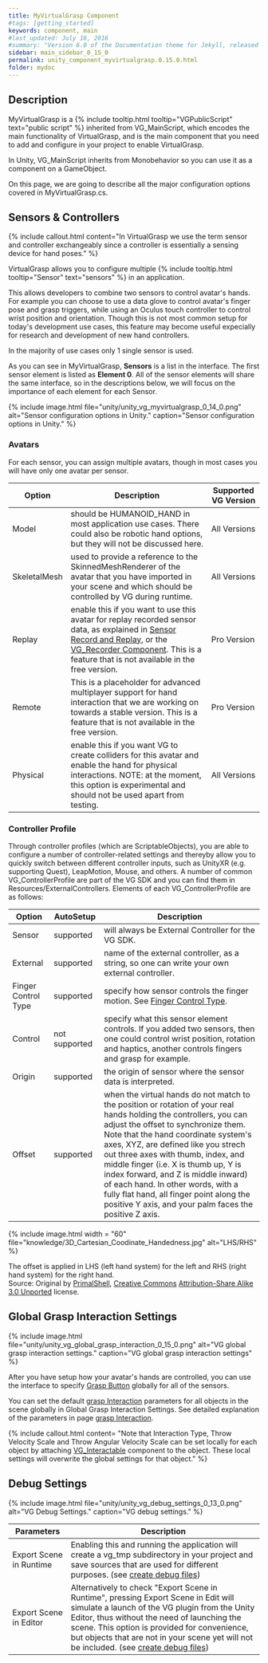 ```yaml
---
title: MyVirtualGrasp Component
#tags: [getting_started]
keywords: component, main
#last_updated: July 16, 2016
#summary: "Version 6.0 of the Documentation theme for Jekyll, released July 4, 2016, implements relative links so you can view the files offline or on any server without configuring urls and baseurls. Additionally, you can store pages in subdirectories. Templates for alerts and images are available."
sidebar: main_sidebar_0_15_0
permalink: unity_component_myvirtualgrasp.0.15.0.html
folder: mydoc
---
```


## Description

MyVirtualGrasp is a {% include tooltip.html tooltip="VGPublicScript" text="public script" %} inherited from VG_MainScript, which encodes the main functionality of VirtualGrasp, and is the main component that you need to add and configure in your project to enable VirtualGrasp.

In Unity, VG_MainScript inherits from Monobehavior so you can use it as a component on a GameObject.

On this page, we are going to describe all the major configuration options covered in MyVirtualGrasp.cs.

## Sensors & Controllers

{% include callout.html content="In VirtualGrasp we use the term sensor and controller exchangeably since a controller is essentially a sensing device for hand poses." %}

VirtualGrasp allows you to configure multiple {% include tooltip.html tooltip="Sensor" text="sensors" %} in an application. 

This allows developers to combine two sensors to control avatar's hands. For example you can choose to use a data glove to control avatar's finger pose and grasp triggers, while using an Oculus touch controller to control wrist position and orientation. Though this is not most common setup for today's development use cases, this feature may become useful expecially for research and development of new hand controllers. 

In the majority of use cases only 1 single sensor is used. 

As you can see in MyVirtualGrasp, **Sensors** is a list in the interface. The first sensor element is listed as **Element 0**. All of the sensor elements will share the same interface, so in the descriptions below, we will focus on the importance of each element for each Sensor.

{% include image.html file="unity/unity_vg_myvirtualgrasp_0_14_0.png" alt="Sensor configuration options in Unity." caption="Sensor configuration options in Unity." %}


<!--
{% include callout.html content="Pay attention to the Console in case there is anything you may need to take care of manually to complete the auto-setup process." %}

{% include important.html content="No matter if Sensors Size is 1 or 2, all the components under Control list should be checked by the combined sensors, and if 2 sensor elements are used, they should not both control same component. For example two sensors should not both control position of the hand." %}
-->

<!--
<div class="panel-group" id="accordion1">
    <div class="panel panel-default">
        <div class="panel-heading">
            <h4 class="panel-title">
                <a class="noCrossRef accordion-toggle" data-toggle="collapse" data-parent="#accordion1" href="#collapseOne1">Show Image</a>
            </h4>
        </div>
        <div id="collapseOne1" class="panel-collapse collapse noCrossRef">
            <div class="panel-body">
                <img src="/images/unity/unity_vg_myvirtualgrasp_0_10_1.png">
            </div>
        </div>
    </div>
</div>
-->

### Avatars

For each sensor, you can assign multiple avatars, though in most cases you will have only one avatar per sensor.

<!--{% include image.html file="unity/unity_vg_myvirtualgrasp_avatar.png" alt="Avatar configuration options in Unity." caption="Avatar configuration options in Unity." %}-->

| Option | Description | Supported VG Version|
|-------|--------|--------|
| Model | should be HUMANOID_HAND in most application use cases. There could also be robotic hand options, but they will not be discussed here. | All Versions|
| SkeletalMesh| used to provide a reference to the SkinnedMeshRenderer of the avatar that you have imported in your scene and which should be controlled by VG during runtime. | All Versions |
| Replay | enable this if you want to use this avatar for replay recorded sensor data, as explained in [Sensor Record and Replay](sensor_record_replay.0.15.0.html), or the [VG_Recorder Component](unity_component_vgrecorder.0.15.0.html). This is a feature that is not available in the free version. | Pro Version|
| Remote | This is a placeholder for advanced multiplayer support for hand interaction that we are working on towards a stable version.  This is a feature that is not available in the free version. | Pro Version |
| Physical | enable this if you want VG to create colliders for this avatar and enable the hand for physical interactions. NOTE: at the moment, this option is experimental and should not be used apart from testing.| All Versions |


<!--enable this if you want to use this avatar to reflect networked data (i.e. listening to another client over network in a multiplayer scenario), as explained in [Multiplayer Interaction](multiplayer_interaction.0.15.0.html), or the [VG_Networking Component](unity_component_vgnetworing.0.15.0.html).-->
<!--Check the **Replay** option if you want to use this avatar not for runtime-control, but for replaying recorded sensor data, as explained in [Sensor Record and Replay](sensor_record_replay.0.15.0.html), or the [VG_Recorder Component](unity_component_vgrecorder.0.15.0.html).-->

### Controller Profile

Through controller profiles (which are ScriptableObjects), you are able to configure a number of controller-related settings and thereyby allow you to quickly switch between different controller inputs, such as UnityXR (e.g. supporting Quest), LeapMotion, Mouse, and others. A number of common VG_ControllerProfile are part of the VG SDK and you can find them in Resources/ExternalControllers. Elements of each VG_ControllerProfile are as follows: 

<!--{% include image.html file="unity/unity_vg_sensor.png" alt="Sensor configuration options in Unity." caption="Sensor configuration options in Unity." %}-->

| Option | AutoSetup | Description |
|-------|--------|--------|
| Sensor | supported | will always be External Controller for the VG SDK. | 
| External| supported | name of the external controller, as a string, so one can write your own external controller.|  
| Finger Control Type | supported | specify how sensor controls the finger motion. See [Finger Control Type](virtualgrasp_unityapi.0.15.0.html#vg_fingercontroltype). | 
| Control | not supported | specify what this sensor element controls. If you added two sensors, then one could control wrist position, rotation and  haptics, another controls fingers and grasp for example.| 
| Origin | supported | the origin of sensor where the sensor data is interpreted. | 
| Offset | supported | when the virtual hands do not match to the position or rotation of your real hands holding the controllers, you can adjust the offset to synchronize them. Note that the hand coordinate system's axes, XYZ, are defined like you strech out three axes with thumb, index, and middle finger (i.e. X is thumb up, Y is index forward, and Z is middle inward) of each hand. In other words, with a fully flat hand, all finger point along the positive Y axis, and your palm faces the positive Z axis.| 

<!--| Finger Control Type | Description |
|-------|--------|
| BY_SENSOR_FULL_DOFS | for sensor that can provide full dofs hand tracking like Leap Motion, the avatar hand will follow your own hand on all dofs. | 
| BY_SENSOR_LOW_DOFS| for sensor that can only provide one dof for each finger, like some data gloves, the avatar hand finger will be bended by just one value for each finger following a predefined animation path | 
| BY_ANIMATION | for all sensor types which all provide a single value, grabbing strength, range between 0.0 and 1.0, all fingers will follow a predefined path in animation. | 
| BY_OSCILLATED_ANIMATION | will let hand animated a little bit when not interacting with any object to avoid "rigid hand" feeling. (Experimental) | 
| BY_EXTERNAL | only relevant for External Controller sensor type, finger will be set by an externally specified finger dofs. | -->

{% include image.html width = "60" file="knowledge/3D_Cartesian_Coodinate_Handedness.jpg" alt="LHS/RHS" %} <figcaption>The offset is applied in LHS (left hand system) for the left and RHS (right hand system) for the right hand.<br>Source: Original by <a href="https://commons.wikimedia.org/wiki/File:3D_Cartesian_Coodinate_Handedness.jpg">PrimalShell</a>, <a href="https://en.wikipedia.org/wiki/en:Creative_Commons">Creative Commons</a> <a href="https://creativecommons.org/licenses/by-sa/3.0/deed.en">Attribution-Share Alike 3.0 Unported</a> license.</figcaption>

<!--
## Object Identifiers

{% include image.html file="unity/unity_vg_object_identifiers.png" alt="VG object identifiers." caption="VG object identifiers" %}

VirtualGrasp is using names to identify which objects are marked as {% include tooltip.html tooltip="VGInteractable" text="interactable" %}. You can customize component and layer names in MyVirtualGrasp → Object Identifiers. 
[VG_Articulation](unity_component_vgarticulation.0.15.0.html) component is a default entry, but this method also allows you to quickly adjust your project if you already have a layer or a component that marks your {% include tooltip.html tooltip="VGInteractable" text="interactable" %} objects.

Once an object is marked as {% include tooltip.html tooltip="VGInteractable" text="interactable" %}, it will be supported by VG's [grasp](grasp_interaction.0.15.0.html) and [push](push_interaction.0.15.0.html) interactions. 
-->

## Global Grasp Interaction Settings

{% include image.html file="unity/unity_vg_global_grasp_interaction_0_15_0.png" alt="VG global grasp interaction settings." caption="VG global grasp interaction settings" %}

After you have setup how your avatar's hands are controlled, you can use the interface to specify [Grasp Button](virtualgrasp_unityapi.0.15.0.html#vg_vrbutton) globally for all of the sensors.

You can set the default [grasp Interaction](grasp_interaction.0.15.0.html#grasp-interaction) parameters for all objects in the scene globally in Global Grasp Interaction Settings.
See detailed explanation of the parameters in page [grasp Interaction](grasp_interaction.0.15.0.html#grasp-interaction).

{% include callout.html content= "Note that Interaction Type, Throw Velocity Scale and Throw Angular Velocity Scale can be set locally for each object by attaching [VG_Interactable](unity_component_vginteractable.0.15.0.html#unity-component-vginteractable) component to the object. These local settings will overwrite the global settings for that object." %} 


<!--### Selection Settings
{% include image.html file="unity/unity_vg_selection_settings.png" alt="VG selection settings." caption="VG selection settings" %}

Selection settings will show up when "Show Advanced" is checked. 

Selection settings provides options to choose how a graspable object is selected and how a grasp is selected
for <a href="#" data-toggle="tooltip" data-original-title="{{site.data.glossary.GraspSynthesis}}">grasp synthesis</a>.

#### Object Selection Method

| Object Selection Method | Description |
|-------|--------|
| INTERNAL_SELECTION | VG inherent graspable object selection method as described in [grasp interaction](grasp_interaction.0.15.0.html#from-object-selection-to-grasp-synthesis) | 
| EXTERNAL_SELECTION| This allows VR developers to implement their own object selection method, and call VG's **SelectObject** api function to select object for grasp interaction |


#### Grasp Selection Method

Grasp selection method is only relevant for <a href="#" data-toggle="tooltip" data-original-title="{{site.data.glossary.StaticGrasp}}">Static Grasp</a>
<a href="#" data-toggle="tooltip" data-original-title="{{site.data.glossary.GraspSynthesisMethod}}">Synthesis Method</a> 
to how to choose a grasp in the database that is **closest** to avatar wrist. How **closeness** is measured differenciate the grasp selection methods.

| Grasp Selection Method | Description |
|-------|--------|
| POS_ROT_COMBINED | choose the grasp closest to wrist combining both position and rotation | 
| MIN_POS| choose the grasp closest to wrist in terms of position |
| MIN_ROT| choose the grasp closest to wrist in terms of rotation |


| Parameters | Description |
|-------|--------|
| Pos Weight | for POS_ROT_COMBINED method, the importance weight on position (as opposed to rotation distance) in range [0.0, 1.0]. If 1.0 is equivalent to MIN_POS; if 0.0 is equivalent to MIN_ROT | 
| Grasp Rot Dist Threshold | rotation distance threshold above which a grasp in DB will not be selected for grasp synthesis | 
| Grasp Pos Dist Threshold | position distance threshold above which a grasp in DB will not be selected for grasp synthesis | 

-->

## Debug Settings

{% include image.html file="unity/unity_vg_debug_settings_0_13_0.png" alt="VG Debug Settings." caption="VG debug settings." %}

| Parameters | Description |
|-------|--------|
| Export Scene in Runtime | Enabling this and running the application will create a vg_tmp subdirectory in your project and save sources that are used for different purposes. (see [create debug files](debug_files.0.15.0.html#creating-debug-files)) | 
| Export Scene in Editor | Alternatively to check "Export Scene in Runtime", pressing Export Scene in Edit will simulate a launch of the VG plugin from the Unity Editor, thus without the need of launching the scene. This option is provided for convenience, but objects that are not in your scene yet will not be included. (see [create debug files](debug_files.0.15.0.html#creating-debug-files))|
